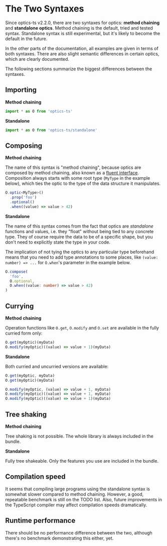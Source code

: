 # The Two Syntaxes

Since optics-ts v2.2.0, there are two syntaxes for optics: **method chaining**
and **standalone optics**. Method chaining is the default, tried and tested
syntax. Standalone syntax is still experimental, but it's likely to become the
default in the future.

In the other parts of the documentation, all examples are given in terms of both
syntaxes. There are also slight semantic differences in certain optics, which
are clearly documented.

The following sections summarize the biggest differences between the syntaxes.

## Importing

**Method chaining**

```typescript
import * as O from 'optics-ts'
```

**Standalone**

```typescript
import * as O from 'optics-ts/standalone'
```

## Composing

**Method chaining**

The name of this syntax is "method chaining", because optics are composed by
method chaining, also known as a
[fluent interface](https://en.wikipedia.org/wiki/Fluent_interface). Composition
always starts with some root type (`MyType` in the example below), which ties
the optic to the type of the data structure it manipulates.

```typescript
O.optic<MyType>()
  .prop('foo')
  .optional()
  .when((value) => value > 42)
```

**Standalone**

The name of this syntax comes from the fact that optics are _standalone_
functions and values, i.e. they "float" without being tied to any concrete type.
They of course require the data to be of a specific shape, but you don't need to
explicitly state the type in your code.

The implication of not tying the optics to any particular type beforehand means
that you need to add type annotations to some places, like
`(value: number) => ...` for `O.when`'s parameter in the example below.

```typescript
O.compose(
  'foo',
  O.optional,
  O.when((value: number) => value > 42)
)
```

## Currying

**Method chaining**

Operation functions like `O.get`, `O.modify` and `O.set` are available in the
fully curried form only:

```typescript
O.get(myOptic)(myData)
O.modify(myOptic)((value) => value + 1)(myData)
```

**Standalone**

Both curried and uncurried versions are available:

```typescript
O.get(myOptic, myData)
O.get(myOptic)(myData)

O.modify(myOptic, (value) => value + 1, myData)
O.modify(myOptic)((value) => value + 1, myData)
O.modify(myOptic)((value) => value + 1)(myData)
```

## Tree shaking

**Method chaining**

Tree shaking is not possible. The whole library is always included in the
bundle.

**Standalone**

Fully tree shakeable. Only the features you use are included in the bundle.

## Compilation speed

It seems that compiling large programs using the standalone syntax is somewhat
slower compared to method chaining. However, a good, repeatable benchmark is
still on the TODO list. Also, future improvements in the TypeScript compiler may
affect compilation speeds dramatically.

## Runtime performance

There should be no performance difference between the two, although there's no
benchmark demonstrating this either, yet.
